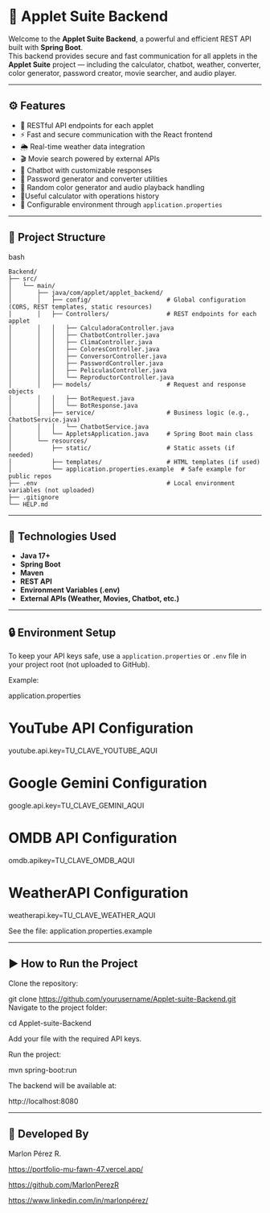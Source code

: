 # 🧠 Applet Suite Backend

Welcome to the **Applet Suite Backend**, a powerful and efficient REST API built with **Spring Boot**.  
This backend provides secure and fast communication for all applets in the **Applet Suite** project — including the calculator, chatbot, weather, converter, color generator, password creator, movie searcher, and audio player.

---

## ⚙️ Features

- 🔄 RESTful API endpoints for each applet  
- ⚡ Fast and secure communication with the React frontend  
- 🌦️ Real-time weather data integration  
- 🎬 Movie search powered by external APIs  
- 🤖 Chatbot with customizable responses  
- 🔐 Password generator and converter utilities  
- 🎨 Random color generator and audio playback handling  
- 🧮Useful calculator with operations history 
- 🧩 Configurable environment through `application.properties`  
---
## 🧱 Project Structure
bash
```
Backend/
├── src/
│   └── main/
│       ├── java/com/applet/applet_backend/
│       │   ├── config/                     # Global configuration (CORS, REST templates, static resources)
│       │   ├── Controllers/                # REST endpoints for each applet
│       │   │   ├── CalculadoraController.java
│       │   │   ├── ChatbotController.java
│       │   │   ├── ClimaController.java
│       │   │   ├── ColoresController.java
│       │   │   ├── ConversorController.java
│       │   │   ├── PasswordController.java
│       │   │   ├── PeliculasController.java
│       │   │   └── ReproductorController.java
│       │   ├── models/                     # Request and response objects
│       │   │   ├── BotRequest.java
│       │   │   └── BotResponse.java
│       │   ├── service/                    # Business logic (e.g., ChatbotService.java)
│       │   │   └── ChatbotService.java
│       │   └── AppletsApplication.java     # Spring Boot main class
│       └── resources/
│           ├── static/                     # Static assets (if needed)
│           ├── templates/                  # HTML templates (if used)
│           └── application.properties.example  # Safe example for public repos
├── .env                                    # Local environment variables (not uploaded)
├── .gitignore
└── HELP.md
```


---

## 🚀 Technologies Used

- **Java 17+**
- **Spring Boot**
- **Maven**
- **REST API**
- **Environment Variables (.env)**
- **External APIs (Weather, Movies, Chatbot, etc.)**

---

## 🔒 Environment Setup

To keep your API keys safe, use a `application.properties` or `.env` file in your project root (not uploaded to GitHub).

Example:

application.properties

# YouTube API Configuration
youtube.api.key=TU_CLAVE_YOUTUBE_AQUI

# Google Gemini Configuration
google.api.key=TU_CLAVE_GEMINI_AQUI

# OMDB API Configuration
omdb.apikey=TU_CLAVE_OMDB_AQUI

# WeatherAPI Configuration
weatherapi.key=TU_CLAVE_WEATHER_AQUI

See the file:
application.properties.example

---
## ▶️ How to Run the Project

Clone the repository:


git clone https://github.com/yourusername/Applet-suite-Backend.git
Navigate to the project folder:

cd Applet-suite-Backend

Add your  file with the required API keys.

Run the project:

mvn spring-boot:run

The backend will be available at:

http://localhost:8080

---

## 👥 Developed By
Marlon Pérez R.

https://portfolio-mu-fawn-47.vercel.app/

https://github.com/MarlonPerezR

https://www.linkedin.com/in/marlonpérez/

